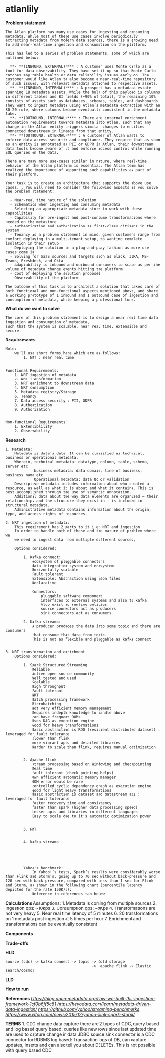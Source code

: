 # atlanlily

**Problem statement**

    The Atlan platform has many use cases for ingesting and consuming metadata. While most of these use cases involve periodically extracting metadata from modern data sources, there is a growing need to add near-real-time ingestion and consumption on the platform.

    This has led to a series of problem statements, some of which are outlined below:

      **- **(INBOUND, EXTERNAL)**** : A customer uses Monte Carlo as a tool for data observability. They have set it up so that Monte Carlo catches any table health or data reliability issues early on. The customer would like Atlan to also become a near-real-time repository of such issues, with relevant metadata attached to respective assets.
      **- **(INBOUND, INTERNAL)**** : A prospect has a metadata estate spanning 1B metadata assets. While the bulk of this payload is columns in different tables and BI fields (~90% of total), the remaining 10% consists of assets such as databases, schemas, tables, and dashboards. They want to ingest metadata using Atlan’s metadata extraction with an 80-20 rule, where columns become eventually consistent in the metadata lake.
      **- **(OUTBOUND, INTERNAL)**** : There are internal enrichment automation requirements towards metadata into Atlan, such that any change in the Atlan entity triggers similar changes to entities connected downstream in lineage from that entity.
      **- **(OUTBOUND, EXTERNAL)**** : A customer of Atlan wants to enforce data access security and compliance. They require that as soon as an entity is annotated as PII or GDPR in Atlan, their downstream data tools become aware of it and enforce access control while running SQL queries on the data.

    There are many more use-cases similar in nature, where real-time behavior of the Atlan platform is essential. The Atlan team has realized the importance of supporting such capabilities as part of their platform.

    Your task is to create an architecture that supports the above use cases, . You will need to consider the following aspects as you solve the problem statement:

      - Near-real time nature of the solution
      - Schematics when ingesting and consuming metadata
      - Selecting an appropriate metadata store to work with these capabilities
      - Capability for pre-ingest and post-consume transformations where needed on the metastore
      - Authentication and authorization as first-class citizens in the system
      - Tenancy as a problem statement in mind, given customers range from comfort deploying in a multi-tenant setup, to wanting complete isolation in their setup
      - Deploying the solution in a plug-and-play fashion as more use cases come in
      - Solving for SaaS sources and targets such as Slack, JIRA, MS-Teams, Freshdesk, and Okta
      - Adaptability to inbound and outbound consumers to scale as per the volume of metadata change events hitting the platform
      - Cost of deploying the solution proposed
      - Observability of the platform

    The outcome of this task is to architect a solution that takes care of both functional and non-functional aspects mentioned above, and share a working prototype of 1 inbound and 1 outbound case of ingestion and consumption of metadata, while keeping a professional tone.


**What do we want to solve**

    The core of this problem statement is to design a near real time data ingestion and consumption of metadata,
    such that the system is scalable, near real time, extensible and secure.


**Requirements**

    Note: 
        we'll use short forms here which are as follows:
            1. NRT : near real time
            

    Functional Requirements:
        1. NRT ingestion of metadata
        2. NRT transformation 
        3. NRT enrichment to downstream data
        4. NRT consumption
        5. Metadata registry/Storage 
        6. Tenancy
        7. Data access security : PII, GDPR
        8. Authentication
        9. Authorization    


    Non-functional Requirements:
        1. Extensiblility
        2. Observability


**Research**

    1. Metadata:
        Metadata is data's data. It can be classified as technical, business or operational metadata.
        Wherein, technical metadata: datatype, column, table, schema, server etc
                 business metadata: data domain, line of business, business name etc
                 Operational metadata: data Qc or validation    
        Descriptive metadata includes information about who created a resource, as well as what it is about and what it contains. This is best accomplished through the use of semantic annotation.
        Additional data about the way data elements are organized – their relationships and the structure they exist in – is included in structural metadata.
        Administrative metadata contains information about the origin, type, and access rights of resources.

    2. NRT ingestion of metadata:
        This requirement has 2 parts to it i.e: NRT and ingestion
        In order to handle both of these and the nature of problem where we
        we need to ingest data from multiple different sources,

        Options considered:

            1. Kafka connect:
                ecosystem of pluggable connectors
                data integration system and ecosystem
                Horizontally scalable
                Fault tolerant
                Extensible: Abstraction using json files
                Declarative
                
                Connectors:
                    pluggable software component
                    interfaces to external systems and also to kafka
                    Also exist as runtime entities
                    source connectors act as producers
                    sink connectors act as consumers

            2. Kafka streams:
                A producer produces the data into some topic and there are consumers
                that consume that data from topic. 
                This is not as flexible and pluggable as kafka connect 


    3. NRT transformation and enrichment
        Options considered:
            
            1. Spark Structured Streaming
                Reliable
                Active open source community
                Well tested and used
                Scalable
                High throughput
                Fault tolerant
                NRT
                Batch processing framework
                Microbatching
                Not very efficient memory management
                Requires indepth knowledge to handle above
                can have frequent OOMs
                Uses DAG as execution engine
                Good for heavy transformations
                Basic abstraction is RDD (resilient distributed dataset) : leveraged for fault tolerance
                slower than flink
                more vibrant apis and detailed libraries
                Harder to scale than flink, requires manual optimization
                

            2. Apache flink
                stream processing based on Windowing and checkpointing
                Real time
                fault tolerant (check pointing helps)
                Own efficient automatic memory manager
                OOM error would be rare
                controlled cyclic dependency graph as execution engine
                good for light heavy transformations
                Basic abstraction is dataset and datastream api : leveraged for fault tolerance
                faster recovery time and consistency
                faster than spark (higher data processing speed)
                Lesser apis and libraries in different languages
                Easy to scale due to it's automatic optimization power

            
            3. HMT
            

            4. kafka streams
                
                
                


            Yahoo's benchmark:
                In Yahoo!’s tests, Spark’s results were considerably worse than Flink and Storm’s, going up to 70 sec without back-pressure and 120 sec with back-pressure, compared with less than 1 sec for Flink and Storm, as shown in the following chart (percentile latency depicted for the rate 150K/s):
                Reference in references tab below
                
                
                
                
                
                
                


**Calculations**
        Assumptions:
            1. Metadata is coming from multiple sources
            2. Ingestion qps: ~10kps
            3. Consumption qps: ~9Kps
            4. Transformations are not very heavy
            5. Near real time latency of 5 minutes
            6. 20 transformations on 1 metadata post ingestion at 5 times per hour
            7. Enrichment and transformations can be eventually consistent
            
            

**Components**




**Trade-offs**




**HLD**

    source (cdc) -> kafka connect -> topic -> Cold storage
                                           ->  apache flink -> Elastic search/cosmos



**LLD**



**How to run**



**References**
    <i> https://blog.open-metadata.org/how-we-built-the-ingestion-framework-1af0b6ff5c81 </i>
    <i> https://hevodata.com/learn/metadata-driven-data-ingestion/ </i>
    <i> https://github.com/yahoo/streaming-benchmarks </i>
    <i> https://www.infoq.com/news/2015/12/yahoo-flink-spark-storm/ </i>



**TERMS**
    1. CDC
        change data capture 
        there are 2 types of CDC, query based and log based
        query based: queries like new rows since last updated time are used to capture change in data
                     JDBC source sink connector is a CDC connector for RDBMS
        log based: Transaction logs of DB, can capture updates, inserts and can also tell you about
                    DELETEs. This is not possible with query based CDC








